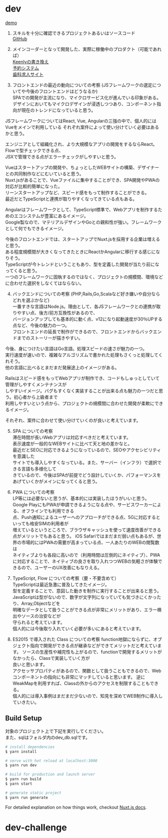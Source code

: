 # dev

[demo](https://dev-problem.herokuapp.com/)

1. スキルを十分に確認できるプロジェクトあるいはソースコード  
[GitHub](https://github.com/sauzar18)

2. メインコーダーとなって開発した、実際に稼働中のプロダクト（可能であれば）  
[Keenlyの書き換え](https://github.com/sauzar18/keenly)  
[予約システム](https://github.com/sauzar18/furbo)  
[歯科求人サイト](https://github.com/sauzar18/medee)

3. フロントエンドの最近の動向についての考察 (JSフレームワークの選定についてや今後のフロントエンドはどうなるか)  
SPAでの開発が主流になり、マイクロサービス化が進んでいる印象がある。  
デザインにおいてもマイクロデザインが浸透しつつあり、コンポーネント指向が現在のトレンドになっていると思う。

JSフレームワークについてはReact, Vue, Angularの三強の中で、個人的にはVueをメインで利用している
それぞれ案件によって使い分けていく必要はあるかと思う。

エンジニアとして組織化され、より大規模なアプリの開発をするならReact。Flowで型チェックできる点、  
JSXで管理できる点がエラーチェックがしやすいと思う。

Vueはスタートアップの開発や、ちょっとしたWEBサイトの構築、デザイナーとの共同制作などにむいていると思う。  
Nuxt.jsがあることで、Vueファイルに集中することができ、SPA開発やPWAの対応が比較的簡単になった。  
リーンスタートアップなど、スピード感をもって制作することができる。  
最近だとTypeScriptと連携が取りやすくなってきている点もある。

Angularはフレームワークとして、TypeScript標準で、Webアプリを制作するためのエコシステムが豊富にあるイメージ。  
Google製なので、マテリアルデザインやGoとの親和性が強い。フレームワークとして何でもできるイメージ。

今後のフロントエンドでは、スタートアップでNuxt.jsを採用する企業は増えると思う。  
ある程度規模間が大きくなってきたときにReactかAngularに移行する感じになりそう。  
TypeScriptが今トレンドということもあり、型を定義した開発が当たり前になってくると思う。  
一つのフレームワークに固執するのではなく、プロジェクトの規模間、環境などに合わせた選択をしなくてはならない。

4. バックエンドについての考察 (PHP,Rails,Go,Scalaなど好き嫌いや自分ならどれを選ぶかなど)  
一番すきな言語はNode.js。理由として、各JSフレームワークとの連携が取りやすい点、後方/前方互換性があるので、  
バージョンアップしても基本的に動く点、v12になり起動速度が30％UPする点など、今後の魅力の一つ。  
フロントエンドの延長で制作ができるので、フロントエンドからバックエンドまでのストーリーが描きやすい。

今後、身につけたい言語はGo言語。処理スピードの速さが魅力の一つ。  
実行速度が速いので、複雑なアルゴリズムで書かれた処理もさくっと処理してくれそう。  
他の言語に比べるとまだまだ発展途上のイメージがある。

Railsはスピード感をもってWebアプリが制作でき、コードもしゅっとしていて管理がしやすくメンテナンスが  
しやすいイメージ。バグもすくなく実装することが出来る点も魅力の一つだと思う。初心者から上級者まで  
利用しやすいという点から、プロジェクトの規模間に合わせた開発が柔軟にできるイメージ。

それぞれ、案件に合わせて使い分けていくのが良いと考えています。

5. SPA についての考察  
滞在時間が長いWebアプリは対応すべきだと考えています。  
表示速度が一般的なWEBサイトに比べて天と地の差かなと。  
最近だとSEOに対応できるようになっているので、SEOやアクセシビリティを意識した  
サイトでも導入しやすくなっている。また、サーバー（インフラ）で選択できる言語も多様化して  
きているので、今後はSPAが前提でどう設計していくか、パフォーマンスをあげていくかがメインになってくると思う。  

6. PWA についての考察  
LP等には必要ないと思うが、基本的には実装したほうがいいと思う。  
Google PlayにもPWAが申請できるようになる点や、サービスワーカーによる、オフラインでも利用できる  
点、Push通知によるユーザーへのアプローチができる点、5Gに対応するといっても格安SIMの利用者が  
増えているというところで、ブラウザキャッシュを使って速度改善ができる点がメリットでもあると思う。
iOS Safariではまだまだ弱い点もあるが、世界の市場的にはPWAの需要が高まっている点、一人あたりのWEBの閲覧数は  
ネイティブよりも各段に高いので（利用時間は圧倒的にネイティブ）、PWAに対応することで、ネイティブの良さを取り入れつつWEBの気軽さが体験できるので、ユーザーのUX改善にもなりえる。

7. TypeScript, Flow についての考察（要・不要含めて）  
TypeScriptは最近急激に普及してきたイメージ。  
型を定義することで、意図した動きを制作に実行することが出来ると思う。  
JavaScriptは型がないので、数字が文字列になっていても気づきにくかったり、Array,Objectなどを  
明確なデータとして扱うことができる点が非常にメリットがあり、エラー検出やソースの治安などが  
守られると考えています。  
個人的には今後取り入れていく必要が多いにあると考えています。

8. ES2015 で導入された Class についての考察
function地獄にならずに、オブジェクト指向で開発ができる点が継承などができてメリットだと考えています。
ソースの生産性や補完性も上がるので、functionで開発するメリットがなかったら、Classで実装していく方が  
良いと思います。  
アクセッサプロパティがあるので、関数として扱うこともできるので、Webコンポーネントの指向にも非常にマッチしていると思います。
逆にWeakMapを利用すれば、Classの外からのアクセスを制限することもできる。  
個人的には導入事例はまだまだ少ないので、知見を深めてWEB制作に導入していきたい。

## Build Setup

対象のプロジェクト上で下記を実行してください。  
また、sqlはフォルダ内のdev_db.sqlです。

``` bash
# install dependencies
$ yarn install

# serve with hot reload at localhost:3000
$ yarn run dev

# build for production and launch server
$ yarn run build
$ yarn start

# generate static project
$ yarn run generate
```

For detailed explanation on how things work, checkout [Nuxt.js docs](https://nuxtjs.org).
# dev-challenge
